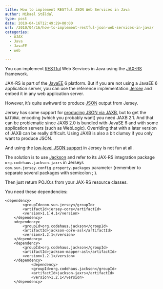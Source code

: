 ```yaml
---
title: How to implement RESTful JSON Web Services in Java
author: Mikael Ståldal
type: post
date: 2010-04-16T12:49:29+00:00
url: /2010/04/16/how-to-implement-restful-json-web-services-in-java/
categories:
  - AJAX
  - Java
  - JavaEE
  - web

---
```

You can implement [RESTful][1] Web Services in Java using the [JAX-RS][2] framework.

JAX-RS is part of the [JavaEE][3] 6 platform. But if you are not using a JavaEE 6 application server, you can use the reference implementation [Jersey][4] and embed it in any web application server.

However, it&#8217;s quite awkward to produce [JSON][5] output from Jersey.

Jersey has some support for [producing JSON via JAXB][6], but to get the `NATURAL` encoding (which you probably want) you need JAXB 2.1. And that can be problematic since JAXB 2.0 is bundled with JavaSE 6 and with some application servers (such as WebLogic). Overriding that with a later version of JAXB can be really difficult. Using JAXB is also a bit clumsy if you only want to produce JSON.

And using the [low-level JSON support][7] in Jersey is not fun at all.

The solution is to use [Jackson][8] and refer to its JAX-RS integration package `org.codehaus.jackson.jaxrs` in Jerseys `com.sun.jersey.config.property.packages` parameter (remember to separate several packages with semicolon ; ).

Then just return POJO:s from your JAX-RS resource classes.

You need these dependencies:

```
<dependency>
		<groupId>com.sun.jersey</groupId>
		<artifactId>jersey-core</artifactId>
		<version>1.1.4.1</version>
	</dependency>
	<dependency>
		<groupId>org.codehaus.jackson</groupId>
		<artifactId>jackson-core-asl</artifactId>
		<version>1.2.1</version>
	</dependency>
	<dependency>
		<groupId>org.codehaus.jackson</groupId>
		<artifactId>jackson-mapper-asl</artifactId>
		<version>1.2.1</version>
	</dependency>
	        <dependency>
	        <groupId>org.codehaus.jackson</groupId>
	        <artifactId>jackson-jaxrs</artifactId>
	        <version>1.2.1</version>
	</dependency>

```

 [1]: http://en.wikipedia.org/wiki/RESTful
 [2]: http://jcp.org/en/jsr/detail?id=311
 [3]: http://java.sun.com/javaee/
 [4]: https://jersey.dev.java.net/
 [5]: http://json.org/
 [6]: https://jersey.dev.java.net/nonav/documentation/latest/user-guide.html#d4e792
 [7]: https://jersey.dev.java.net/nonav/documentation/latest/user-guide.html#d4e995
 [8]: http://jackson.codehaus.org/